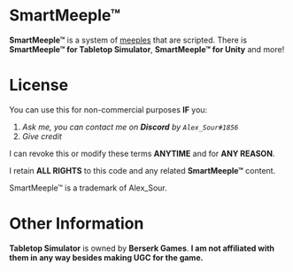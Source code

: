 # SmartMeeple™
**SmartMeeple™** is a system of [meeples](https://en.wiktionary.org/wiki/meeple) that are scripted.
There is **SmartMeeple™ for Tabletop Simulator**, **SmartMeeple™ for Unity** and more!
# License
You can use this for non-commercial purposes **IF** you:

1. *Ask me, you can contact me on **Discord** by `Alex_Sour#1856`*
2. *Give credit*

I can revoke this or modify these terms **ANYTIME** and for **ANY REASON**.

I retain **ALL RIGHTS** to this code and any related **SmartMeeple™** content.

SmartMeeple™ is a trademark of Alex_Sour.
# Other Information
**Tabletop Simulator** is owned by **Berserk Games**.
**I am not affiliated with them in any way besides making UGC for the game.**
